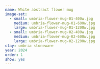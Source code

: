 ```yaml
---
name: White abstract flower mug
image-set:
  - small: umbria-flower-mug-01-400w.jpg
    medium: umbria-flower-mug-01-600w.jpg
    large: umbria-flower-mug-01-1200w.jpg
  - small: umbria-flower-mug-02-400w.jpg
    medium: umbria-flower-mug-02-600w.jpg
    large: umbria-flower-mug-02-1200w.jpg
clay: umbria stoneware
year: 2024
order: 1
show: yes
---
```

